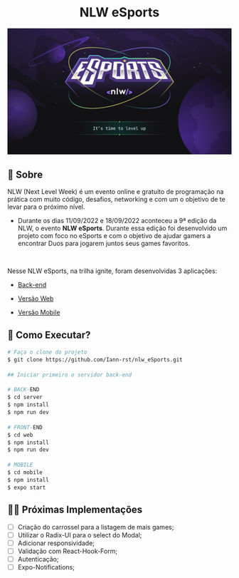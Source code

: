 <h1 align="center"> NLW eSports </h1>

<div align="center">
  <img src=".github/nlw-eSports.png" alt="">
</div>

## 📜 Sobre

  NLW (Next Level Week) é um evento online e gratuito de programação na prática com muito código, desafios, networking e com um o objetivo de te levar para o próximo nível. 

  - Durante os dias 11/09/2022 e 18/09/2022 aconteceu a 9ª edição da NLW, o evento **NLW eSports**. Durante essa edição foi desenvolvido um projeto com foco no eSports e com o objetivo de ajudar gamers a encontrar Duos para jogarem juntos seus games favoritos.
  <br>

Nesse NLW eSports, na trilha ignite, foram desenvolvidas 3 aplicações:

  - [Back-end](https://github.com/Iann-rst/nlw_eSports/tree/main/server)

  - [Versão Web](https://github.com/Iann-rst/nlw_eSports/tree/main/web)

  - [Versão Mobile](https://github.com/Iann-rst/nlw_eSports/tree/main/mobile)

## :rocket: Como Executar?

```bash
# Faça o clone do projeto
$ git clone https://github.com/Iann-rst/nlw_eSports.git

## Iniciar primeiro o servidor back-end

# BACK-END
$ cd server
$ npm install
$ npm run dev

# FRONT-END
$ cd web
$ npm install
$ npm run dev

# MOBILE
$ cd mobile
$ npm install
$ expo start
```

## :man_technologist: Próximas Implementações

 - [ ] Criação do carrossel para a listagem de mais games;
 - [ ] Utilizar o Radix-UI para o select do Modal;
 - [ ] Adicionar responsividade;
 - [ ] Validação com React-Hook-Form;
 - [ ] Autenticação;
 - [ ] Expo-Notifications; 
